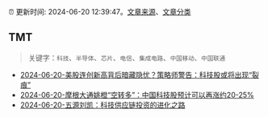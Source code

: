 :alarm_clock: 更新时间: 2024-06-20 12:39:47。[文章来源](/README.md)、[文章分类](/TAGS.md)

## TMT


> 关键字：`科技`、`半导体`、`芯片`、`电信`、`集成电路`、`中国移动`、`中国联通`



- [2024-06-20-美股连创新高背后暗藏隐忧？策略师警告：科技股或将出现“裂痕”](https://www.cls.cn/detail/1709376) 
- [2024-06-20-摩根大通姚橙“空转多”：中国科技股预计可以再涨约20-25%](https://www.cls.cn/detail/1709529) 
- [2024-06-20-五源刘凯：科技供应链投资的进化之路](https://posts.careerengine.us/p/66737bde362eae34f60422bb) 
